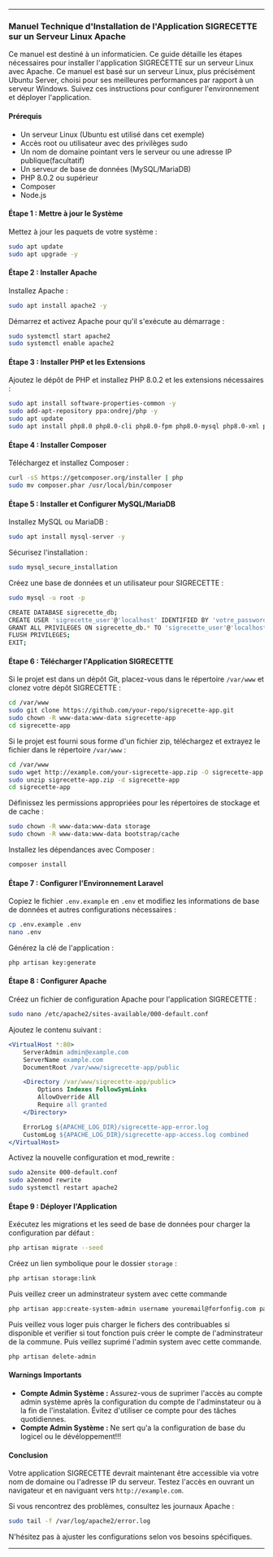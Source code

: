 
---

### Manuel Technique d'Installation de l'Application SIGRECETTE sur un Serveur Linux Apache

Ce manuel est destiné à un informaticien.
Ce guide détaille les étapes nécessaires pour installer l'application SIGRECETTE sur un serveur Linux avec Apache.
Ce manuel est basé sur un serveur Linux, plus précisément Ubuntu Server, choisi pour ses meilleures performances par
rapport à un serveur Windows. Suivez ces instructions pour configurer l'environnement et déployer l'application.

#### Prérequis

- Un serveur Linux (Ubuntu est utilisé dans cet exemple)
- Accès root ou utilisateur avec des privilèges sudo
- Un nom de domaine pointant vers le serveur ou une adresse IP publique(facultatif)
- Un serveur de base de données (MySQL/MariaDB)
- PHP 8.0.2 ou supérieur
- Composer
- Node.js

#### Étape 1 : Mettre à jour le Système

Mettez à jour les paquets de votre système :

```bash
sudo apt update
sudo apt upgrade -y
```

#### Étape 2 : Installer Apache

Installez Apache :

```bash
sudo apt install apache2 -y
```

Démarrez et activez Apache pour qu'il s'exécute au démarrage :

```bash
sudo systemctl start apache2
sudo systemctl enable apache2
```

#### Étape 3 : Installer PHP et les Extensions

Ajoutez le dépôt de PHP et installez PHP 8.0.2 et les extensions nécessaires :

```bash
sudo apt install software-properties-common -y
sudo add-apt-repository ppa:ondrej/php -y
sudo apt update
sudo apt install php8.0 php8.0-cli php8.0-fpm php8.0-mysql php8.0-xml php8.0-mbstring php8.0-curl php8.0-zip php8.0-bcmath php8.0-json php8.0-gd -y
```

#### Étape 4 : Installer Composer

Téléchargez et installez Composer :

```bash
curl -sS https://getcomposer.org/installer | php
sudo mv composer.phar /usr/local/bin/composer
```

#### Étape 5 : Installer et Configurer MySQL/MariaDB

Installez MySQL ou MariaDB :

```bash
sudo apt install mysql-server -y
```

Sécurisez l'installation :

```bash
sudo mysql_secure_installation
```

Créez une base de données et un utilisateur pour SIGRECETTE :

```bash
sudo mysql -u root -p

CREATE DATABASE sigrecette_db;
CREATE USER 'sigrecette_user'@'localhost' IDENTIFIED BY 'votre_password';
GRANT ALL PRIVILEGES ON sigrecette_db.* TO 'sigrecette_user'@'localhost';
FLUSH PRIVILEGES;
EXIT;
```

#### Étape 6 : Télécharger l'Application SIGRECETTE

Si le projet est dans un dépôt Git, placez-vous dans le répertoire `/var/www` et clonez votre dépôt SIGRECETTE :

```bash
cd /var/www
sudo git clone https://github.com/your-repo/sigrecette-app.git
sudo chown -R www-data:www-data sigrecette-app
cd sigrecette-app
```

Si le projet est fourni sous forme d'un fichier zip, téléchargez et extrayez le fichier dans le répertoire `/var/www` :

```bash
cd /var/www
sudo wget http://example.com/your-sigrecette-app.zip -O sigrecette-app.zip
sudo unzip sigrecette-app.zip -d sigrecette-app
cd sigrecette-app
```
Définissez les permissions appropriées pour les répertoires de stockage et de cache :

```bash
sudo chown -R www-data:www-data storage
sudo chown -R www-data:www-data bootstrap/cache

```
Installez les dépendances avec Composer :

```bash
composer install
```

#### Étape 7 : Configurer l'Environnement Laravel

Copiez le fichier `.env.example` en `.env` et modifiez les informations de base de données et autres configurations nécessaires :

```bash
cp .env.example .env
nano .env
```

Générez la clé de l'application :

```bash
php artisan key:generate
```

#### Étape 8 : Configurer Apache

Créez un fichier de configuration Apache pour l'application SIGRECETTE :

```bash
sudo nano /etc/apache2/sites-available/000-default.conf
```

Ajoutez le contenu suivant :

```apache
<VirtualHost *:80>
    ServerAdmin admin@example.com
    ServerName example.com
    DocumentRoot /var/www/sigrecette-app/public

    <Directory /var/www/sigrecette-app/public>
        Options Indexes FollowSymLinks
        AllowOverride All
        Require all granted
    </Directory>

    ErrorLog ${APACHE_LOG_DIR}/sigrecette-app-error.log
    CustomLog ${APACHE_LOG_DIR}/sigrecette-app-access.log combined
</VirtualHost>
```

Activez la nouvelle configuration et mod_rewrite :

```bash
sudo a2ensite 000-default.conf
sudo a2enmod rewrite
sudo systemctl restart apache2
```

#### Étape 9 : Déployer l'Application

Exécutez les migrations et les seed de base de données pour charger la configuration par défaut :

```bash
php artisan migrate --seed
```



Créez un lien symbolique pour le dossier `storage` :

```bash
php artisan storage:link
```
Puis veillez creer un adminstrateur system avec cette commande
```bash
php artisan app:create-system-admin username youremail@forfonfig.com password
```
Puis veillez vous loger puis charger le fichers des contribuables si disponible et
verifier si tout fonction puis créer le compte de
l'adminstrateur de la commune.
Puis veillez suprimé l'admin system avec cette commande.
```bash
php artisan delete-admin
```
#### Warnings Importants

- **Compte Admin Système :** Assurez-vous de suprimer l'accès au compte admin système après la configuration du compte de l'adminstateur ou à la fin de l'instalation. Évitez d'utiliser ce compte pour des tâches quotidiennes.
- **Compte Admin Système :** Ne sert qu'a la configuration de base du logicel ou le dévéloppement!!!

#### Conclusion

Votre application SIGRECETTE devrait maintenant être accessible via votre nom de domaine ou l'adresse IP du serveur. Testez l'accès en ouvrant un navigateur et en naviguant vers `http://example.com`.

Si vous rencontrez des problèmes, consultez les journaux Apache :

```bash
sudo tail -f /var/log/apache2/error.log
```

N'hésitez pas à ajuster les configurations selon vos besoins spécifiques.

---
